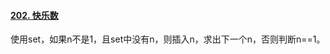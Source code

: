 #### [202. 快乐数](https://leetcode.cn/problems/happy-number/)

使用set，如果n不是1，且set中没有n，则插入n，求出下一个n，否则判断n==1。

